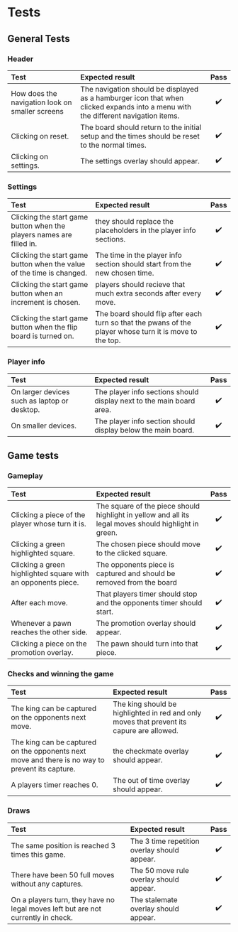 # Tests

## General Tests 

### Header

| Test | Expected result | Pass |
|:---|:---|:---:|
| How does the navigation look on smaller screens | The navigation should be displayed as a hamburger icon that when clicked expands into a menu with the different navigation items. | :heavy_check_mark: |
| Clicking on reset. | The board should return to the initial setup and the times should be reset to the normal times. | :heavy_check_mark: |
| Clicking on settings. | The settings overlay should appear. | :heavy_check_mark: |

### Settings

| Test | Expected result | Pass |
|:---|:---|:---:|
| Clicking the start game button when the players names are filled in. | they should replace the placeholders in the player info sections. | :heavy_check_mark: |
| Clicking the start game button when the value of the time is changed. | The time in the player info section should start from the new chosen time. | :heavy_check_mark: |
| Clicking the start game button when an increment is chosen. | players should recieve that much extra seconds after every move. | :heavy_check_mark: |
| Clicking the start game button when the flip board is turned on. | The board should flip after each turn so that the pwans of the player whose turn it is move to the top. | :heavy_check_mark: |

### Player info 

| Test | Expected result | Pass |
|:---|:---|:---:|
| On larger devices such as laptop or desktop. | The player info sections should display next to the main board area. | :heavy_check_mark: |
| On smaller devices. | The player info section should display below the main board. | :heavy_check_mark: |

## Game tests

### Gameplay

| Test | Expected result | Pass |
|:---|:---|:---:|
| Clicking a piece of the player whose turn it is. | The square of the piece should highlight in yellow and all its legal moves should highlight in green. | :heavy_check_mark: |
| Clicking a green highlighted square. | The chosen piece should move to the clicked square. | :heavy_check_mark: |
| Clicking a green highlighted square with an opponents piece. | The opponents piece is captured and should be removed from the board | :heavy_check_mark: |
| After each move. | That players timer should stop and the opponents timer should start. | :heavy_check_mark: |
| Whenever a pawn reaches the other side. | The promotion overlay should appear. | :heavy_check_mark: |
| Clicking a piece on the promotion overlay. | The pawn should turn into that piece. | :heavy_check_mark: |

### Checks and winning the game

| Test | Expected result | Pass |
|:---|:---|:---:|
| The king can be captured on the opponents next move. | The king should be highlighted in red and only moves that prevent its capure are allowed. | :heavy_check_mark: |
| The king can be captured on the opponents next move and there is no way to prevent its capture. | the checkmate overlay should appear. | :heavy_check_mark: |
| A players timer reaches 0. | The out of time overlay should appear. | :heavy_check_mark: |

### Draws

| Test | Expected result | Pass |
|:---|:---|:---:|
| The same position is reached 3 times this game. | The 3 time repetition overlay should appear. | :heavy_check_mark: |
| There have been 50 full moves without any captures. | The 50 move rule overlay should appear. | :heavy_check_mark: |
| On a players turn, they have no legal moves left but are not currently in check. | The stalemate overlay should appear. | :heavy_check_mark: |
